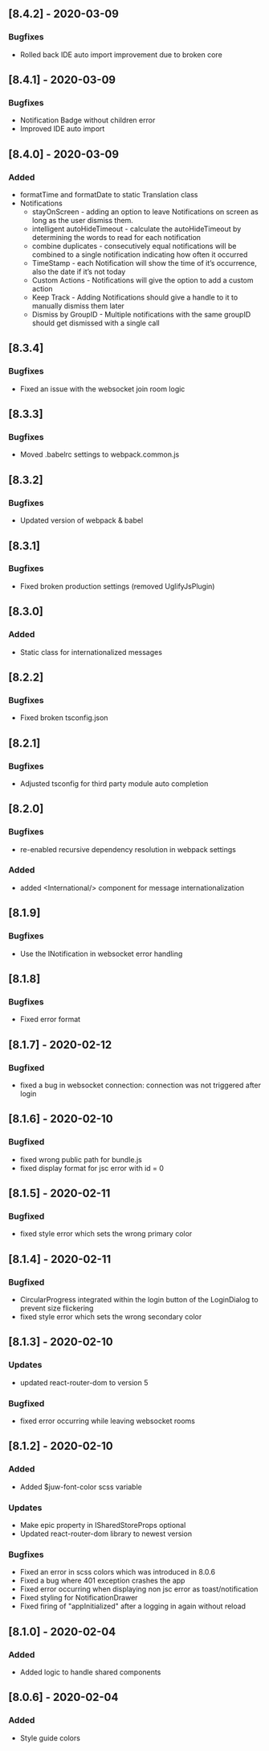 ## [8.4.2] - 2020-03-09
### Bugfixes
- Rolled back IDE auto import improvement due to broken core

## [8.4.1] - 2020-03-09
### Bugfixes
- Notification Badge without children error
- Improved IDE auto import

## [8.4.0] - 2020-03-09
### Added
- formatTime and formatDate to static Translation class
- Notifications
    - stayOnScreen - adding an option to leave Notifications on screen as long as the user dismiss them.
    - intelligent autoHideTimeout - calculate the autoHideTimeout by determining the words to read for each notification
    - combine duplicates - consecutively equal notifications will be combined to a single notification indicating how often it occurred 
    - TimeStamp - each Notification will show the time of it’s occurrence, also the date if it’s not today
    - Custom Actions - Notifications will give the option to add a custom action
    - Keep Track - Adding Notifications should give a handle to it to manually dismiss them later
    - Dismiss by GroupID - Multiple notifications with the same groupID should get dismissed with a single call

## [8.3.4]
### Bugfixes
- Fixed an issue with the websocket join room logic

## [8.3.3]
### Bugfixes
- Moved .babelrc settings to webpack.common.js

## [8.3.2]
### Bugfixes
- Updated version of webpack & babel

## [8.3.1]
### Bugfixes
- Fixed broken production settings (removed UglifyJsPlugin)

## [8.3.0]
### Added
- Static class for internationalized messages

## [8.2.2]
### Bugfixes
- Fixed broken tsconfig.json

## [8.2.1]

### Bugfixes
- Adjusted tsconfig for third party module auto completion

## [8.2.0]

### Bugfixes
- re-enabled recursive dependency resolution in webpack settings

### Added
- added \<International/> component for message internationalization

## [8.1.9]
### Bugfixes
- Use the INotification in websocket error handling

## [8.1.8]
### Bugfixes
- Fixed error format

## [8.1.7] - 2020-02-12
### Bugfixed
- fixed a bug in websocket connection: connection was not triggered after login

## [8.1.6] - 2020-02-10
### Bugfixed
- fixed wrong public path for bundle.js
- fixed display format for jsc error with id = 0

## [8.1.5] - 2020-02-11
### Bugfixed
- fixed style error which sets the wrong primary color

## [8.1.4] - 2020-02-11
### Bugfixed
- CircularProgress integrated within the login button of the LoginDialog to prevent size flickering
- fixed style error which sets the wrong secondary color

## [8.1.3] - 2020-02-10
### Updates
- updated react-router-dom to version 5

### Bugfixed
- fixed error occurring while leaving websocket rooms

## [8.1.2] - 2020-02-10
### Added
- Added $juw-font-color scss variable

### Updates
- Make epic property in ISharedStoreProps optional
- Updated react-router-dom library to newest version

### Bugfixes
- Fixed an error in scss colors which was introduced in 8.0.6
- Fixed a bug where 401 exception crashes the app
- Fixed error occurring when displaying non jsc error as toast/notification
- Fixed styling for NotificationDrawer
- Fixed firing of "appInitialized" after a logging in again without reload

## [8.1.0] - 2020-02-04
### Added
- Added logic to handle shared components

## [8.0.6] - 2020-02-04
### Added
- Style guide colors
